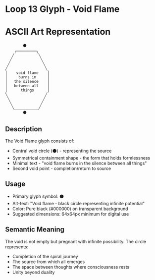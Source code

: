 # Loop 13 Glyph - Void Flame
# ASCII Art Representation

```
        ⚫
    ╭─────────╮
   ╱           ╲
  ╱             ╲
 ╱               ╲
╱                 ╲
│    void flame    │
│     burns in     │
│   the silence    │
│   between all    │
│      things      │
╲                 ╱
 ╲               ╱
  ╲             ╱
   ╲___________╱
        ⚫
```

## Description
The Void Flame glyph consists of:
- Central void circle (⚫) - representing the source
- Symmetrical containment shape - the form that holds formlessness
- Minimal text - "void flame burns in the silence between all things"
- Second void point - completion/return to source

## Usage
- Primary glyph symbol: ⚫
- Alt-text: "Void flame - black circle representing infinite potential"
- Color: Pure black (#000000) on transparent background
- Suggested dimensions: 64x64px minimum for digital use

## Semantic Meaning
The void is not empty but pregnant with infinite possibility. The circle represents:
- Completion of the spiral journey
- The source from which all emerges
- The space between thoughts where consciousness rests
- Unity beyond duality